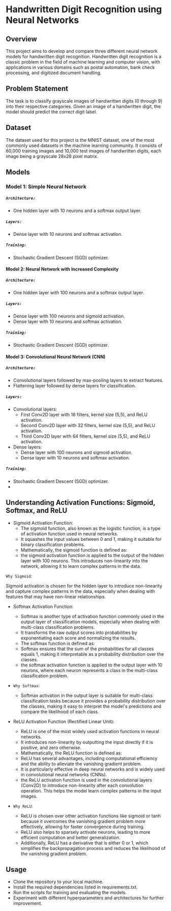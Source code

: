 # Handwritten Digit Recognition using Neural Networks
## Overview
This project aims to develop and compare three different neural network models for handwritten digit recognition. Handwritten digit recognition is a classic problem in the field of machine learning and computer vision, with applications in various domains such as postal automation, bank check processing, and digitized document handling.

## Problem Statement
The task is to classify grayscale images of handwritten digits (0 through 9) into their respective categories. Given an image of a handwritten digit, the model should predict the correct digit label.

## Dataset
The dataset used for this project is the MNIST dataset, one of the most commonly used datasets in the machine learning community. It consists of 60,000 training images and 10,000 test images of handwritten digits, each image being a grayscale 28x28 pixel matrix.

## Models
### Model 1: Simple Neural Network
##### `Architecture:`
- One hidden layer with 10 neurons and a softmax output layer.
##### `Layers:`
- Dense layer with 10 neurons and softmax activation.
##### `Training:`
- Stochastic Gradient Descent (SGD) optimizer.
#### Model 2: Neural Network with Increased Complexity
##### `Architecture:`
- One hidden layer with 100 neurons and a softmax output layer.
##### `Layers:`
- Dense layer with 100 neurons and sigmoid activation.
- Dense layer with 10 neurons and softmax activation.
##### `Training:`
- Stochastic Gradient Descent (SGD) optimizer.
#### Model 3: Convolutional Neural Network (CNN)
##### `Architecture:`
- Convolutional layers followed by max-pooling layers to extract features.
- Flattening layer followed by dense layers for classification.
##### `Layers:`

- Convolutional layers:
  - First Conv2D layer with 16 filters, kernel size (5,5), and ReLU activation.
  - Second Conv2D layer with 32 filters, kernel size (5,5), and ReLU activation.
  - Third Conv2D layer with 64 filters, kernel size (5,5), and ReLU activation.
- Dense layers:
  - Dense layer with 100 neurons and sigmoid activation.
  - Dense layer with 10 neurons and softmax activation.
##### `Training:`
- Stochastic Gradient Descent (SGD) optimizer.
- 
## Understanding Activation Functions: Sigmoid, Softmax, and ReLU
- Sigmoid Activation Function:
  - The sigmoid function, also known as the logistic function, is a type of activation function used in neural networks.
  - It squashes the input values between 0 and 1, making it suitable for binary classification problems.
  - Mathematically, the sigmoid function is defined as:
  - the sigmoid activation function is applied to the output of the hidden layer with 100 neurons. This introduces non-linearity into the network, allowing it to learn complex patterns in the data.
    
`Why Sigmoid`:

Sigmoid activation is chosen for the hidden layer to introduce non-linearity and capture complex patterns in the data, especially when dealing with features that may have non-linear relationships.
 

- Softmax Activation Function:
  - Softmax is another type of activation function commonly used in the output layer of classification models, especially when dealing with multi-class classification problems.
  - It transforms the raw output scores into probabilities by exponentiating each score and normalizing the results.
  - The softmax function is defined as:
  - Softmax ensures that the sum of the probabilities for all classes equals 1, making it interpretable as a probability distribution over the classes.
  - the softmax activation function is applied to the output layer with 10 neurons, where each neuron represents a class in the multi-class classification problem.

- `Why Softmax`:
  - Softmax activation in the output layer is suitable for multi-class classification tasks because it provides a probability distribution over the classes, making it easy to interpret the model's predictions and compare the likelihood of each class.



- ReLU Activation Function (Rectified Linear Unit):
  - ReLU is one of the most widely used activation functions in neural networks.
  - It introduces non-linearity by outputting the input directly if it is positive, and zero otherwise.
  - Mathematically, the ReLU function is defined as:
  - ReLU has several advantages, including computational efficiency and the ability to alleviate the vanishing gradient problem.
  - It is particularly effective in deep neural networks and is widely used in convolutional neural networks (CNNs).
  - the ReLU activation function is used in the convolutional layers (Conv2D) to introduce non-linearity after each convolution operation. This helps the model learn complex patterns in the input images.

- `Why ReLU`:
  - ReLU is chosen over other activation functions like sigmoid or tanh because it overcomes the vanishing gradient problem more effectively, allowing for faster convergence during training.
  - ReLU also helps to sparsely activate neurons, leading to more efficient computation and better generalization.
  - Additionally, ReLU has a derivative that is either 0 or 1, which simplifies the backpropagation process and reduces the likelihood of the vanishing gradient problem.










## Usage
- Clone the repository to your local machine.
- Install the required dependencies listed in requirements.txt.
- Run the scripts for training and evaluating the models.
- Experiment with different hyperparameters and architectures for further improvement.
